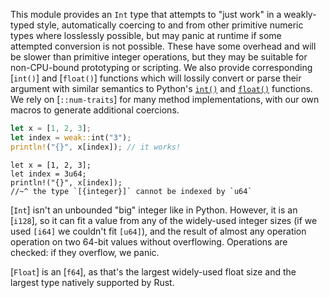 This module provides an `Int` type that attempts to "just work" in a
weakly-typed style, automatically coercing to and from other primitive numeric
types where losslessly possible, but may panic at runtime if some attempted
conversion is not possible. These have some overhead and will be slower than
primitive integer operations, but they may be suitable for non-CPU-bound
prototyping or scripting. We also provide corresponding [`int()`] and
[`float()`] functions which will lossily convert or parse their argument with
similar semantics to Python's [`int()`][PY-INT] and [`float()`][PY-FLOAT]
functions. We rely on [`::num-traits`] for many method implementations, with
our own macros to generate additional coercions.

```rust
let x = [1, 2, 3];
let index = weak::int("3");
println!("{}", x[index]); // it works!
```

```compile_fail
let x = [1, 2, 3];
let index = 3u64;
println!("{}", x[index]);
//~^ the type `[{integer}]` cannot be indexed by `u64`
```

[`Int`] isn't an unbounded "big" integer like in Python. However, it is an
[`i128`], so it can fit a value from any of the widely-used integer sizes
(if we used `[i64]` we couldn't fit `[u64]`), and the result of almost any
operation operation on two 64-bit values without overflowing. Operations are
checked: if they overflow, we panic.

[`Float`] is an [`f64`], as that's the largest widely-used float size and the
largest type natively supported by Rust.

[PY-FLOAT]: https://docs.python.org/3/library/functions.html#float
[PY-INT]: https://docs.python.org/3/library/functions.html#int
